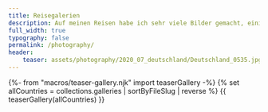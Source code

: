 ```yaml
---
title: Reisegalerien
description: Auf meinen Reisen habe ich sehr viele Bilder gemacht, einige davon sind hier zu sehen.
full_width: true
typography: false
permalink: /photography/
header:
    teaser: assets/photography/2020_07_deutschland/Deutschland_0535.jpg
---
```

{%- from "macros/teaser-gallery.njk" import teaserGallery -%}
{% set allCountries = collections.galleries | sortByFileSlug | reverse %}
{{ teaserGallery(allCountries) }}

